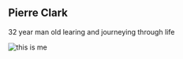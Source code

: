 ## Pierre Clark 

32 year man old learing and journeying through life

![this is me](https://scontent-ort2-1.xx.fbcdn.net/v/t1.0-0/p206x206/383101_568131997512_1880921844_n.jpg?_nc_cat=0&oh=7b51d4c10f7827a00584186f200c8840&oe=5C04C0F0)


